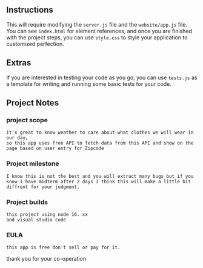## Instructions
This will require modifying the `server.js` file and the `website/app.js` file. You can see `index.html` for element references, and once you are finished with the project steps, you can use `style.css` to style your application to customized perfection.

## Extras
If you are interested in testing your code as you go, you can use `tests.js` as a template for writing and running some basic tests for your code.

## Project Notes
### project scope
    it's great to know weather to care about what clothes we will wear in our day,
    so this app uses free API to fetch data from this API and show on the page based on user entry for Zipcode

### Project milestone
    I know this is not the best and you will extract many bugs but if you know I have midterm after 2 days I think this will make a little bit diffrent for your judgment.

### Project builds
    this project using node 16. xx
    and visual studio code 

### EULA
    this app is free don't sell or pay for it.

thank you for your co-operation